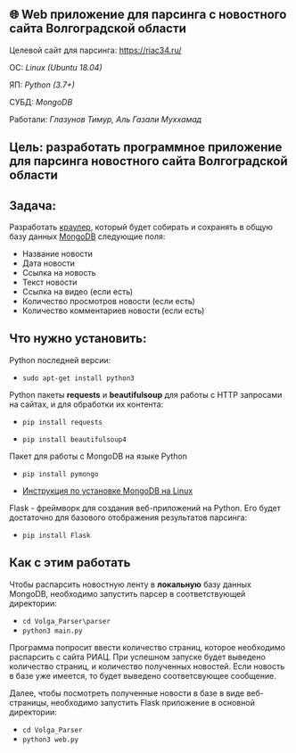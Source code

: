 ## 🌐 Web приложение для парсинга с новостного сайта Волгоградской области

Целевой сайт для парсинга: https://riac34.ru/

ОС: *Linux (Ubuntu 18.04)* 

ЯП: *Python (3.7+)*

СУБД: *MongoDB*

Работали: *Глазунов Тимур, Аль Газали Муххамад*

## **Цель**: разработать программное приложение для парсинга новостного сайта Волгоградской области
## **Задача**:
Разработать [краулер](https://ru.wikipedia.org/wiki/%D0%9F%D0%BE%D0%B8%D1%81%D0%BA%D0%BE%D0%B2%D1%8B%D0%B9_%D1%80%D0%BE%D0%B1%D0%BE%D1%82), который будет собирать и сохранять в общую базу данных [MongoDB](https://www.mongodb.com/) следующие поля: 
- Название новости
- Дата новости
- Ссылка на новость
- Текст новости
- Ссылка на видео (если есть)
- Количество просмотров новости (если есть)
- Количество комментариев новости (если есть)

## **Что нужно установить:** ##
Python последней версии:

- `sudo apt-get install python3`

Python пакеты **requests** и **beautifulsoup** для работы с HTTP запросами на сайтах, и для обработки их контента:

- `pip install requests`

- `pip install beautifulsoup4`

Пакет для работы с MongoDB на языке Python

- `pip install pymongo`

- [Инструкция по установке MongoDB на Linux](https://docs.mongodb.com/manual/tutorial/install-mongodb-on-ubuntu/)

Flask - фреймворк для создания веб-приложений на Python. Его будет достаточно для базового отображения результатов парсинга:

- `pip install Flask`


## **Как с этим работать** ##
Чтобы распарсить новостную ленту в **локальную** базу данных MongoDB, необходимо запустить парсер в соответствующей директории:
- `cd Volga_Parser\parser`
- `python3 main.py` 

Программа попросит ввести количество страниц, которое необходимо распарсить с сайта РИАЦ.
При успешном запуске будет выведено количество страниц, и количество полученных новостей.
Если новость в базе уже имеется, то будет выведено соответсвующее сообщение. 

Далее, чтобы посмотреть полученные новости в базе в виде веб-страницы, необходимо запустить Flask приложение в основной директории:
- `cd Volga_Parser`
- `python3 web.py`
